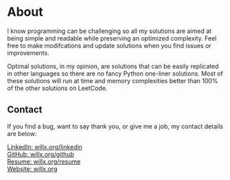 # About

I know programming can be challenging so all my solutions are aimed at being simple and readable while preserving an optimized complexity. Feel free to make modifcations and update solutions when you find issues or improvements. 

Optimal solutions, in my opinion, are solutions that can be easily replicated in other languages so there are no fancy Python one-liner solutions. Most of these solutions will run at time and memory complexities better than 100% of the other solutions on LeetCode. 

## Contact
If you find a bug, want to say thank you, or give me a job, my contact details are below:  

[LinkedIn: willx.org/linkedin](https://willx.org/linkedin)  
[GitHub: willx.org/github](https://willx.org/github)  
[Resume: willx.org/resume](https://willx.org/resume)  
[Website: willx.org](https://willx.org)
